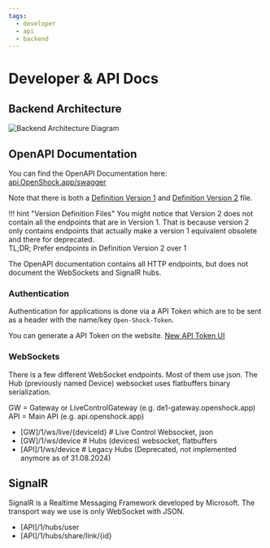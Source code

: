 ```yaml
---
tags:
  - developer
  - api
  - backend
---
```


# Developer & API Docs


## Backend Architecture

![Backend Architecture Diagram](../../static/developer/backend-architecture-overview.svg)


## OpenAPI Documentation

You can find the OpenAPI Documentation here: [api.OpenShock.app/swagger](https://api.openshock.app/swagger)

Note that there is both a [Definition Version 1](https://api.openshock.app/swagger/1/swagger.json) and [Definition Version 2](https://api.openshock.app/swagger/1/swagger.json) file.

!!! hint "Version Definition Files"
    You might notice that Version 2 does not contain all the endpoints that are in Version 1. That is because version 2 only contains endpoints that actually make a version 1 equivalent obsolete and there for deprecated.  
    TL;DR; Prefer endpoints in Definition Version 2 over 1

The OpenAPI documentation contains all HTTP endpoints, but does not document the WebSockets and SignalR hubs.

### Authentication

Authentication for applications is done via a API Token which are to be sent as a header with the name/key `Open-Shock-Token`.

You can generate a API Token on the website. [New API Token UI](https://next.openshock.app/settings/api-tokens)

### WebSockets

There is a few different WebSocket endpoints. Most of them use json. The Hub (previously named Device) websocket uses flatbuffers binary serialization.

GW = Gateway or LiveControlGateway (e.g. de1-gateway.openshock.app)  
API = Main API (e.g. api.openshock.app)

- [GW]/1/ws/live/{deviceId} # Live Control Websocket, json
- [GW]/1/ws/device # Hubs (devices) websocket, flatbuffers
- [API]/1/ws/device # Legacy Hubs (Deprecated, not implemented anymore as of 31.08.2024)

## SignalR

SignalR is a Realtime Messaging Framework developed by Microsoft. The transport way we use is only WebSocket with JSON.

- [API]/1/hubs/user
- [API]/1/hubs/share/link/{id}